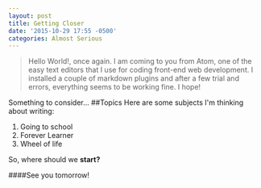 ```yaml
---
layout: post
title: Getting Closer
date: '2015-10-29 17:55 -0500'
categories: Almost Serious
---
```


>Hello World!, once again. I am coming to you from Atom, one of the easy text editors that I use for coding front-end web development. I installed a couple of markdown plugins and after a few trial and errors, everything seems to be working fine. I hope!

Something to consider...
##Topics
Here are some subjects I'm thinking about writing:

1. Going to school
2. Forever Learner
3. Wheel of life

So, where should we **start?**

####See you tomorrow!
